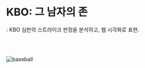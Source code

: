 
# KBO: 그 남자의 존
: KBO 심판의 스트라이크 판정을 분석하고, 웹 시각화로 표현.

<br><br>

![baseball](https://user-images.githubusercontent.com/42436353/77918309-a7159a00-72d6-11ea-8b64-e9fa76e73343.png)



